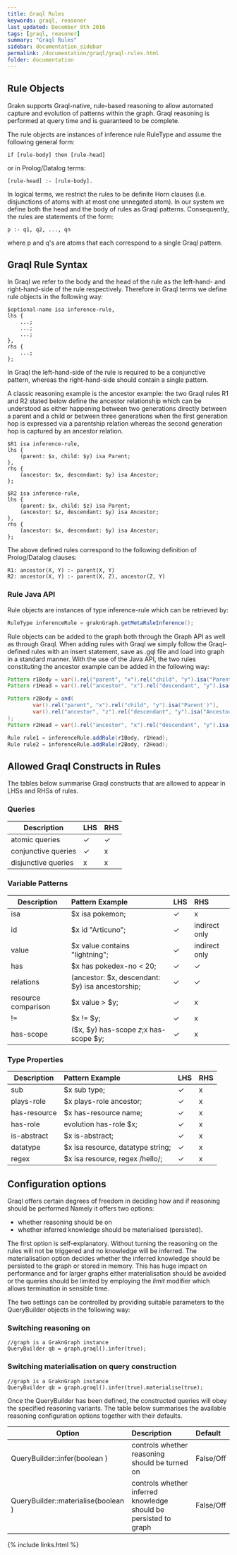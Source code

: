 ```yaml
---
title: Graql Rules
keywords: graql, reasoner
last_updated: December 9th 2016
tags: [graql, reasoner]
summary: "Graql Rules"
sidebar: documentation_sidebar
permalink: /documentation/graql/graql-rules.html
folder: documentation
---
```



<!--Page to comprise:
(1) section that talks about rules,
(2) description of their syntax, what is allowed in their conclusion and what is not,
(3) configuration options, whether to materialize or not,
(4) maybe cover the future options for a choice of different reasoning algorithms etc?

?? Comparison of FC and BC?

Look through documentation on internal wiki:
http://wiki.grakn.ai/docs/mindmaps-reasoner-project-definition
and associated pages
-->

## Rule Objects
Grakn supports Graql-native, rule-based reasoning to allow automated capture and evolution of patterns within the graph. Graql reasoning is performed at query time and is guaranteed to be complete.

The rule objects are instances of inference rule RuleType and assume the following general form:

```
if [rule-body] then [rule-head]
```
or in Prolog/Datalog terms:

```
[rule-head] :- [rule-body].
```

In logical terms, we restrict the rules to be definite Horn clauses (i.e. disjunctions of atoms with at most one unnegated atom). In our system we define both the head and the body of rules as Graql patterns. Consequently, the rules are statements of the form:

```
p :- q1, q2, ..., qn
```
where p and q's are atoms that each correspond to a single Graql pattern.

## Graql Rule Syntax
In Graql we refer to the body and the head of the rule as the left-hand- and right-hand-side of the rule respectively. Therefore in Graql terms we define rule objects in the following way:

```graql
$optional-name isa inference-rule,
lhs {
    ...;
    ...;
    ...;
},
rhs {
    ...;
};
```

In Graql the left-hand-side of the rule is required to be a conjunctive pattern, whereas the right-hand-side should contain a single pattern.

A classic reasoning example is the ancestor example: the two Graql rules R1 and R2 stated below define the ancestor relationship which can be understood as either happening between two generations directly between a parent and a child or between three generations when the first generation hop is expressed via a parentship relation whereas the second generation hop is captured by an ancestor relation.

```graql
$R1 isa inference-rule,
lhs {
    (parent: $x, child: $y) isa Parent;
},
rhs {
    (ancestor: $x, descendant: $y) isa Ancestor;
};

$R2 isa inference-rule,
lhs {
    (parent: $x, child: $z) isa Parent;
    (ancestor: $z, descendant: $y) isa Ancestor;
},
rhs {
    (ancestor: $x, descendant: $y) isa Ancestor;
};
```

The above defined rules correspond to the following definition of Prolog/Datalog clauses:

```
R1: ancestor(X, Y) :- parent(X, Y)  
R2: ancestor(X, Y) :- parent(X, Z), ancestor(Z, Y)
```

### Rule Java API
Rule objects are instances of type inference-rule which can be retrieved by:

```java
RuleType inferenceRule = graknGraph.getMetaRuleInference();
```

Rule objects can be added to the graph both through the Graph API as well as through Graql. When adding rules with Graql we simply follow the Graql-defined rules with an insert statement, save as .gql file and load into graph in a standard manner. With the use of the Java API, the two rules constituting the ancestor example can be added in the following way:

```java
Pattern r1Body = var().rel("parent", "x").rel("child", "y").isa("Parent");
Pattern r1Head = var().rel("ancestor", "x").rel("descendant", "y").isa("Ancestor");

Pattern r2Body = and(
        var().rel("parent", "x").rel("child", "y").isa("Parent')"),
        var().rel("ancestor", "z").rel("descendant", "y").isa("Ancestor")
);
Pattern r2Head = var().rel("ancestor", "x").rel("descendant", "y").isa("Ancestor");

Rule rule1 = inferenceRule.addRule(r1Body, r1Head);
Rule rule2 = inferenceRule.addRule(r2Body, r2Head);
```

## Allowed Graql Constructs in Rules
The tables below summarise Graql constructs that are allowed to appear in LHSs
and RHSs of rules.
### Queries

| Description        | LHS | RHS
| -------------------- |:--|:--|
| atomic queries | ✓ | ✓ |
| conjunctive queries        | ✓ | x |
| disjunctive queries        | x | x |  

### Variable Patterns

| Description        | Pattern Example           | LHS | RHS
| -------------------- |:--- |:--|:--|
| isa | $x isa pokemon; | ✓ | x |
| id  | $x id "Articuno";  | ✓ | indirect only  |
| value | $x value contains "lightning";  | ✓ | indirect only  |
| has | $x has pokedex-no < 20; | ✓ | ✓ |
| relations | (ancestor: $x, descendant: $y) isa ancestorship; | ✓ | ✓ |
| resource comparison | $x value > $y;  | ✓ | x |
| != | $x != $y; | ✓ | x |
| has-scope | ($x, $y) has-scope $z;$x has-scope $y;  | ✓ | x |

### Type Properties

| Description        | Pattern Example   | LHS | RHS
| -------------------- |:---|:--|:--|
| sub        | $x sub type; | ✓| x |
| plays-role | $x plays-role ancestor; |✓| x |
| has-resource        | $x has-resource name; | ✓ | x |  
| has-role   | evolution has-role $x; | ✓ | x |
| is-abstract | $x is-abstract; | ✓ | x |
| datatype | $x isa resource, datatype string; | ✓| x |
| regex | $x isa resource, regex /hello/; | ✓ | x |

## Configuration options
Graql offers certain degrees of freedom in deciding how and if reasoning should be performed
Namely it offers two options:
- whether reasoning should be on
- whether inferred knowledge should be materialised (persisted).

The first option is self-explanatory. Without turning the reasoning on the rules will not be triggered and no knowledge will be inferred. The materialisation option decides whether the inferred knowledge should be persisted to the graph or stored in memory. This has huge impact on performance and for larger graphs either materialisation should be avoided or the queries
should be limited by employing the _limit_ modifier which allows termination in sensible time.

The two settings can be controlled by providing suitable parameters to the QueryBuilder objects in the following way:

### Switching reasoning on

```
//graph is a GraknGraph instance
QueryBuilder qb = graph.graql().infer(true);
```

### Switching materialisation on query construction

```
//graph is a GraknGraph instance
QueryBuilder qb = graph.graql().infer(true).materialise(true);
```

Once the QueryBuilder has been defined, the constructed queries will obey the specified reasoning variants.
The table below summarises the available reasoning configuration options together with their defaults.

| Option       | Description | Default
| -------------------- |:--|:--|
| QueryBuilder::infer(boolean ) | controls whether reasoning should be turned on | False/Off |
| QueryBuilder::materialise(boolean )       | controls whether inferred knowledge should be persisted to graph | False/Off |

{% include links.html %}

